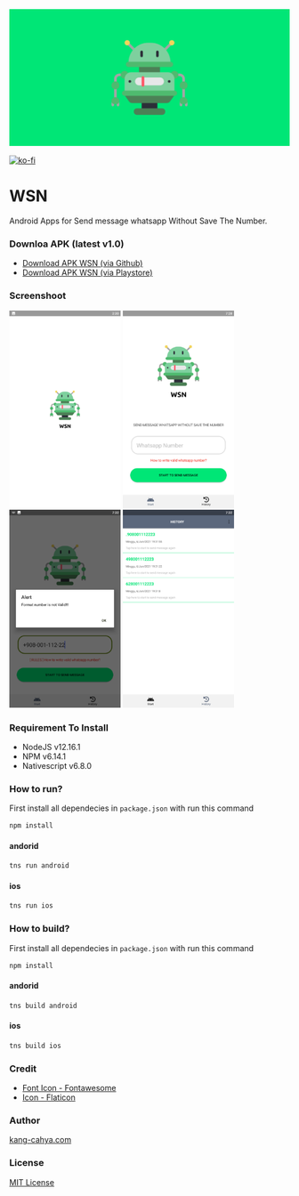 <link rel="shortcut icon" type="image/x-icon" href="https://raw.githubusercontent.com/dyazincahya/wsn/main/playstore-assets/icon.png">
<img src="https://raw.githubusercontent.com/dyazincahya/wsn/main/playstore-assets/1024%20x%20500.png" width="1080">

[![ko-fi](https://www.ko-fi.com/img/githubbutton_sm.svg)](https://ko-fi.com/K3K02WIPN)
# WSN
Android Apps for Send message whatsapp Without Save The Number.

### Downloa APK (latest v1.0)
- [Download APK WSN (via Github)](https://github.com/dyazincahya/wsn/releases/download/v1.0/wsn-v1.0.apk)
- [Download APK WSN (via Playstore)](https://play.google.com/store/apps/details?id=com.kang.cahya.wsn)

### Screenshoot
<img src="https://raw.githubusercontent.com/dyazincahya/wsn/main/playstore-assets/screen%20capture/1.png" width="200"> <img src="https://raw.githubusercontent.com/dyazincahya/wsn/main/playstore-assets/screen%20capture/2.png" width="200"> <img src="https://raw.githubusercontent.com/dyazincahya/wsn/main/playstore-assets/screen%20capture/3.png" width="200"> <img src="https://raw.githubusercontent.com/dyazincahya/wsn/main/playstore-assets/screen%20capture/4.png" width="200">

### Requirement To Install
- NodeJS v12.16.1
- NPM v6.14.1
- Nativescript v6.8.0

### How to run?
First install all dependecies in ```package.json``` with run this command
``` bash
npm install
```
#### andorid
``` bash
tns run android
```
#### ios
``` bash
tns run ios
```

### How to build?
First install all dependecies in ```package.json``` with run this command
``` bash
npm install
```
#### andorid
``` bash
tns build android
```
#### ios
``` bash
tns build ios
```

### Credit
- [Font Icon - Fontawesome](https://fontawesome.com/)
- [Icon - Flaticon](https://www.flaticon.com/)

### Author
[kang-cahya.com](https://www.kang-cahya.com/)

### License 
[MIT License](https://github.com/dyazincahya/wsn/blob/main/LICENSE)
